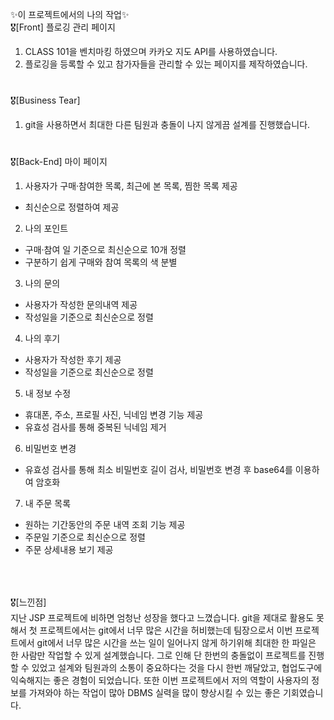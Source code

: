 ✨이 프로젝트에서의 나의 작업✨ <br>
🎖[Front] 플로깅 관리 페이지
1. CLASS 101을 벤치마킹 하였으며 카카오 지도 API를 사용하였습니다. <br>
2. 플로깅을 등록할 수 있고 참가자들을 관리할 수 있는 페이지를 제작하였습니다.
#
🎖[Business Tear]
1. git을 사용하면서 최대한 다른 팀원과 충돌이 나지 않게끔 설계를 진행했습니다.
#
🎖[Back-End] 마이 페이지
1. 사용자가 구매·참여한 목록, 최근에 본 목록, 찜한 목록 제공
 - 최신순으로 정렬하여 제공<br>
2. 나의 포인트
 - 구매·참여 일 기준으로 최신순으로 10개 정렬
 - 구분하기 쉽게 구매와 참여 목록의 색 분별<br>
3. 나의 문의
 - 사용자가 작성한 문의내역 제공
 - 작성일을 기준으로 최신순으로 정렬<br>
4. 나의 후기
 - 사용자가 작성한 후기 제공
 - 작성일을 기준으로 최신순으로 정렬<br>
5. 내 정보 수정
 - 휴대폰, 주소, 프로필 사진, 닉네임 변경 기능 제공
 - 유효성 검사를 통해 중복된 닉네임 제거<br>
6. 비밀번호 변경
 - 유효성 검사를 통해 최소 비밀번호 길이 검사, 비밀번호 변경 후 base64를 이용하여 암호화<br>
7. 내 주문 목록
 - 원하는 기간동안의 주문 내역 조회 기능 제공
 - 주문일 기준으로 최신순으로 정렬
 - 주문 상세내용 보기 제공<br>
 ##
 <br><br>
 🎖[느낀점] <br>
 지난 JSP 프로젝트에 비하면 엄청난 성장을 했다고 느꼈습니다. git을 제대로 활용도 못해서 첫 프로젝트에서는 git에서 너무 많은 시간을 허비했는데
 팀장으로서 이번 프로젝트에서 git에서 너무 많은 시간을 쓰는 일이 일어나지 않게 하기위해 최대한 한 파일은 한 사람만 작업할 수 있게 설계했습니다.
 그로 인해 단 한번의 충돌없이 프로젝트를 진행 할 수 있었고 설계와 팀원과의 소통이 중요하다는 것을 다시 한번 깨달았고, 협업도구에 익숙해지는 좋은 경험이 되었습니다.
 또한 이번 프로젝트에서 저의 역할이 사용자의 정보를 가져와야 하는 작업이 많아 DBMS 실력을 많이 향상시킬 수 있는 좋은 기회였습니다.
